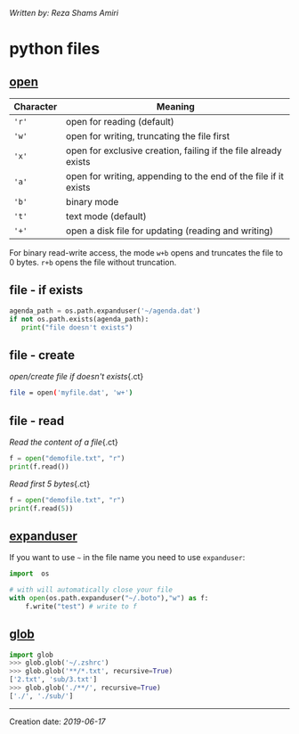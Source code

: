 _Written by: Reza Shams Amiri_

# python files

## [open][BIFP373D]

| Character | Meaning |
| --------- | ------- |
| `'r'` | open for reading (default) |
| `'w'` | open for writing, truncating the file first |
| `'x'` | open for exclusive creation, failing if the file already exists |
| `'a'` | open for writing, appending to the end of the file if it exists |
| `'b'` | binary mode |
| `'t'` | text mode (default) |
| `'+'` | open a disk file for updating (reading and writing) |

For binary read-write access, the mode `w+b` opens and truncates the file to 0 bytes. `r+b` opens the file without truncation.
## file - if exists
``` python
agenda_path = os.path.expanduser('~/agenda.dat')
if not os.path.exists(agenda_path):
   print("file doesn't exists")
```
## file - create
_open/create file if doesn't exists_{.ct}
``` sh
file = open('myfile.dat', 'w+')
```
## file - read

_Read the content of a file_{.ct}
``` python
f = open("demofile.txt", "r")
print(f.read())
```

_Read first 5 bytes_{.ct}
``` python
f = open("demofile.txt", "r")
print(f.read(5))
```

## [expanduser][OPCPMP373D]
If you want to use `~` in the file name you need to use `expanduser`:
``` python
import  os

# with will automatically close your file
with open(os.path.expanduser("~/.boto"),"w") as f:
    f.write("test") # write to f
```

## [glob][GUSPPEP373D]
``` python
import glob
>>> glob.glob('~/.zshrc')
>>> glob.glob('**/*.txt', recursive=True)
['2.txt', 'sub/3.txt']
>>> glob.glob('./**/', recursive=True)
['./', './sub/']
```

- - -

Creation date: _2019-06-17_

[GUSPPEP373D]: https://docs.python.org/3/library/glob.html#glob.glob
[BIFP373D]: https://docs.python.org/3/library/functions.html#open
[OPCPMP373D]: https://docs.python.org/3/library/os.path.html#os.path.expanduser